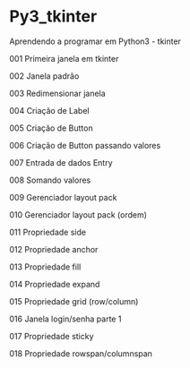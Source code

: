 # Py3_tkinter
Aprendendo a programar em Python3 - tkinter

001 Primeira janela em tkinter

002 Janela padrão

003 Redimensionar janela

004 Criação de Label

005 Criação de Button

006 Criação de Button passando valores

007 Entrada de dados Entry

008 Somando valores

009 Gerenciador layout pack

010 Gerenciador layout pack (ordem)

011 Propriedade side

012 Propriedade anchor

013 Propriedade fill

014 Propriedade expand

015 Propriedade grid (row/column)

016 Janela login/senha parte 1

017 Propriedade sticky

018 Propriedade rowspan/columnspan
